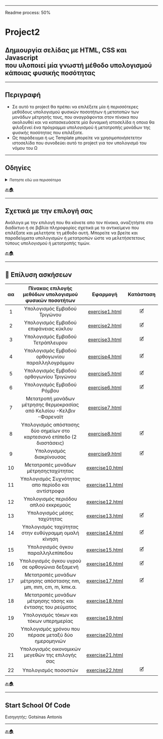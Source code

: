 -----------------------------------------------------------------------
Readme process: 50%

# Project2 #

## Δημιουργία σελίδας με HTML, CSS και Javascript <br/> που υλοποιεί μία γνωστή μέθοδο υπολογισμού κάποιας φυσικής ποσότητας ##

----------------------------------------------------------------------------

## Περιγραφή ##

- Σε αυτό το project θα πρέπει να επιλέξετε μία ή περισσότερες μεθόδους υπολογισμού φυσικών ποσοτήτων ή μετατοπών των μονάδων μέτρησής τους,
που αναγράφονται στον πίνακα που ακολουθεί και να κατασκευάσετε μία δυναμική ιστοσελίδα η οποια θα φιλοξενεί ένα πρόγραμμα υπολογισμού ή μετατροπής
μονάδων της φυσικής ποσότητας που επιλέξατε.<br/>
- Ως παράδειγμα ή ως Template μπορείτε να χρησιμοποιήσετετην ιστοσελίδα που συνοδεύει αυτό το project για  τον υπολογισμό του νόμου του Ω

----------------------------------------------------------------------------------------------------------------

## Οδηγίες ##

<details>
<summary> <small>Πατηστε εδώ για περισσότερα</small></summary>

1. Για την φυσική ποσότητα που θα επιλέξετε πρέπει να δημιουργήσετε ένα αρχείο javaexercise με  κατάληξη .html <br/>
και  μέσα  σε  αυτό να  υλοποιήσετε  μία  συνάρτηση υπολογισμού ή μετατροπής μονάδωναυτής της φυσικής ποσότητας<br/>
η οποία θα δέχεται παραμέτρους γνωστών μεταβλητών και θα επιστρέφει το αποτέλεσμα του υπολογισμού ή της μετατροπής. <br/>
Το όνομα του αρχείου είναι δική σας επιλογή.

2. Για το αρχείο που περιέχει τις συναρτήσεις να δημιουργήσετε ένα αρχείο κειμένου ή άλλης μορφής της επιλογής σας <br/>
μέσα στο οποίο θα γράψετε ένα reference της συνάρτησης  ή  των  συναρτήσεων  που  υλοποιήσατε  μέσα  στο  αρχείο js. <br/>
Χρησιμοποιήστε το αρχείο OhmsReference.txt που συνοδεύει το παράδειγμα με το νόμο του Ωμ <br/>
για να πάρετε μία ιδέα πως πρεπει να δημιουργήσετε αυτό το reference.<br/>

3. Η ιστοσελίδασας που θα φιλοξενήσει το πρόγραμμα υπολογισμού της φυσικής ποσότητας πουεπιλέξατε θα πρέπει να έχει ένα γραφικό περιβάλλον διεπαφής
με το χρήστη μέσω του οποίου αυτός θα μπορεί να εισαγάγει τις γνωστές τιμές των παραμέτρων που θα λάβουν μέρος στη συνάρτηση υπολογισμού ή μετατροπής
και με το πάτημα κάποιου πλήκτρου να εκτελείται ο υπολογισμός και το αποτέλεσμα να εμφανίζεται σε κάποιο στοιχείο της επιλογής σας.<br/>
Πάρτε ως παράδειγμα τη σελίδα index.htmlπουσυνοδεύει το παράδειγμα με το νόμο του Ωμ.<br/>
***ΜΗΝ ΞΕΧΑΣΕΤΕ*** να γράψετε ένα μικρό κομμάτι θεωρίας που σχετίζεται με τους τύπους και τις τεχνικές που χρησιμοποιήσατε.

4. Η μορφοποίηση cssκαι ο σχηματισμός της σελίδας σας είναι καθαρά δική σας επιλογή απλά προσπαθήστε να κάνετε τη σελίδα σας όσο πιο λειτουργική και ευπαρουσίαστη μπορείτε.

| α/α | Πίνακας επιλογής μεθόδων υπολογισμού φυσικών ποσοτήτων  |
| :---: | :---: |
| 1 | Υπολογισμός Εμβαδού Τριγώνου |
| 2 | Υπολογισμός Εμβαδού επιφάνειας κύκλου |
| 3 | Υπολογισμός Εμβαδού Τετράπλευρου |
| 4 | Υπολογισμός Εμβαδού ορθογωνίου παραλληλογράμμου |
| 5 | Υπολογισμός Εμβαδού ορθογωνίου Τριγώνου |
| 6 | Υπολογισμός Εμβαδού Ρόμβου
| 7 | Μετατροπή μονάδων μέτρησης θερμοκρασίας από Κελσίου -Κελβιν -Φαρεναϊτ
| 8 | Υπολογισμός απόστασης δύο σημείων στο καρτεσιανό επίπεδο (2 διαστάσεις)
| 9 | Υπολογισμός διακρίνουσας
| 10 | Μετατροπές μονάδων μέτρησηςταχύτητας |
| 11 | Υπολογισμός Συχνότητας απο περίοδο και αντίστροφα |
| 12 | Υπολογισμός περιόδου απλού εκκρεμούς |
| 13 | Υπολογισμός μέσης ταχύτητας |
| 14 | Υπολογισμός ταχύτητας στην ευθύγραμμη ομαλή κίνηση |
| 15 | Υπολογισμός όγκου παραλληλεπίπεδου |
| 16 | Υπολογισμός όγκου υγρού σε ορθογώνια δεξαμενή |
| 17 | Μετατροπές μονάδων μέτρησης απόστασης nm, μm, mm, cm, m, kmκ.α. |
| 18 | Μετατροπές μονάδων μέτρησης τάσης και έντασης του ρεύματος |
| 19 | Υπολογισμός τόκων και τόκων υπερημερίας |
| 20 | Υπολογισμός χρόνου που πέρασε μεταξύ δύο ημερομηνιών |
| 21 | Υπολογισμός οικονομικών μεγεθών της επιλογής σας  |
| 22 | Υπολογισμός ποσοστών  |

#### Επιλέξτε το δικό σας υπολογισμό ή μετατροπή μονάδων που μπορεί να γνωρίζεται από τις σπουδές σας αλλιώς αναζητήστε στο διαδίκτυο διάφορα είδη υπολογισμών και μετατροπών που θα μπορούσατε να τα εφαρμόσετε σε αυτό το project

</details>

[🔙🏠](#project2)

----------------------------------------------------------------------------------------------------------------

## Σχετικά με την επιλογή σας ##

Ανάλογα με την επιλογή που θα κάνετε απο τον πίνακα, αναζητήστε στο διαδίκτυο ή σε βιβλία πληροφορίες σχετικά με το αντικείμενο που επιλέξατε
και μελετήστε τη μέθοδο αυτή. Μπορείτε να βρείτε και παραδείγματα υπολογισμών ή μετατροπών ώστε να μελετήσετετους τύπους υπολογισμού ή μετατροπής τιμών.

[🔙🏠](#project2)

----------------------------------------------------------------------------------------------------------------

## 🧮 Επίλυση ασκήσεων ##

| αα | Πίνακας επιλογής μεθόδων υπολογισμού φυσικών ποσοτήτων  | Εφαρμογή | Κατάσταση |
| :---: | :---: | :---: | :---: |
| 1 | Υπολογισμός Εμβαδού Τριγώνου | [exercise1.html](#exercise1) | 🗹 |
| 2 | Υπολογισμός Εμβαδού επιφάνειας κύκλου | [exercise2.html](#exercise2) | 🗹 |
| 3 | Υπολογισμός Εμβαδού Τετράπλευρου | [exercise3.html](#exercise3) | 🗹 |
| 4 | Υπολογισμός Εμβαδού ορθογωνίου παραλληλογράμμου | [exercise4.html](#exercise4) | 🗹 |
| 5 | Υπολογισμός Εμβαδού ορθογωνίου Τριγώνου | [exercise5.html](#exercise5) | 🗹 |
| 6 | Υπολογισμός Εμβαδού Ρόμβου | [exercise6.html](#exercise6) | 🗹 |
| 7 | Μετατροπή μονάδων μέτρησης θερμοκρασίας από Κελσίου -Κελβιν -Φαρεναϊτ | [exercise7.html](#exercise7) |
| 8 | Υπολογισμός απόστασης δύο σημείων στο καρτεσιανό επίπεδο (2 διαστάσεις) | [exercise8.html](#exercise8) | 🗹 |
| 9 | Υπολογισμός διακρίνουσας | [exercise9.html](#exercise9) | 🗹 |
| 10 | Μετατροπές μονάδων μέτρησηςταχύτητας | [exercise10.html](#exercise10) |
| 11 | Υπολογισμός Συχνότητας απο περίοδο και αντίστροφα | [exercise11.html](#exercise1) |
| 12 | Υπολογισμός περιόδου απλού εκκρεμούς | [exercise12.html](#exercise12) |
| 13 | Υπολογισμός μέσης ταχύτητας | [exercise13.html](#exercise13) | 🗹 |
| 14 | Υπολογισμός ταχύτητας στην ευθύγραμμη ομαλή κίνηση | [exercise14.html](#exercise14) | 🗹 |
| 15 | Υπολογισμός όγκου παραλληλεπίπεδου | [exercise15.html](#exercise15) | 🗹 |
| 16 | Υπολογισμός όγκου υγρού σε ορθογώνια δεξαμενή | [exercise16.html](#exercise16) | 🗹 |
| 17 | Μετατροπές μονάδων μέτρησης απόστασης nm, μm, mm, cm, m, kmκ.α. | [exercise17.html](#exercise17) | 🗹 |
| 18 | Μετατροπές μονάδων μέτρησης τάσης και έντασης του ρεύματος | [exercise18.html](#exercise18) |
| 19 | Υπολογισμός τόκων και τόκων υπερημερίας | [exercise19.html](#exercise19) |
| 20 | Υπολογισμός χρόνου που πέρασε μεταξύ δύο ημερομηνιών | [exercise20.html](#exercise20) |
| 21 | Υπολογισμός οικονομικών μεγεθών της επιλογής σας  | [exercise21.html](#exercise21) |
| 22 | Υπολογισμός ποσοστών  | [exercise22.html](#exercise1) | 🗹 |

[🔙🏠](#project2)

----------------------------------------------------------------------------------------------------------------

## Start School Of Code ##

Εισηγητής: Gotsinas Antonis

----------------------------------------------------------------------------------------------------------------

[🔙🏠](#project2)
